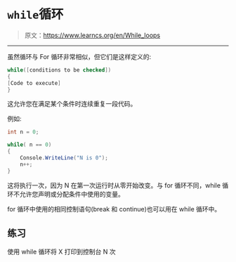 # `while`循环

> 原文：<https://www.learncs.org/en/While_loops>

* * *

虽然循环与 For 循环非常相似，但它们是这样定义的:

```cs
while([conditions to be checked])
{
[Code to execute]
} 
```

这允许您在满足某个条件时连续重复一段代码。

例如:

```cs
int n = 0;

while( n == 0)
{
    Console.WriteLine("N is 0");
    n++;
} 
```

这将执行一次，因为 N 在第一次运行时从零开始改变。与 for 循环不同，while 循环不允许您声明或分配条件中使用的变量。

for 循环中使用的相同控制语句(break 和 continue)也可以用在 while 循环中。

## 练习

使用 while 循环将 X 打印到控制台 N 次